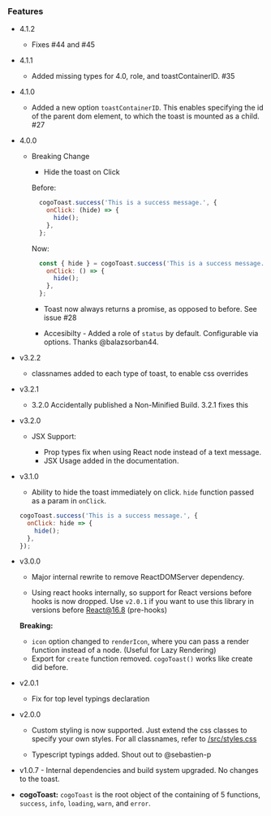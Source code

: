 ### Features

- 4.1.2

  - Fixes #44 and #45

- 4.1.1

  - Added missing types for 4.0, role, and toastContainerID. #35

- 4.1.0

  - Added a new option `toastContainerID`. This enables specifying the id of the parent dom element, to which the toast is mounted as a child. #27

- 4.0.0

  - Breaking Change
    - Hide the toast on Click

    Before:

    ```javascript
      cogoToast.success('This is a success message.', {
        onClick: (hide) => {
          hide();
        },
      };
    ```

    Now:

    ```javascript
      const { hide } = cogoToast.success('This is a success message.', {
        onClick: () => {
          hide();
        },
      };
    ```

    - Toast now always returns a promise, as opposed to before. See issue #28

    - Accesibilty - Added a role of `status` by default. Configurable via options. Thanks @balazsorban44.

- v3.2.2

  - classnames added to each type of toast, to enable css overrides

- v3.2.1

  - 3.2.0 Accidentally published a Non-Minified Build. 3.2.1 fixes this

- v3.2.0

  - JSX Support:

    - Prop types fix when using React node instead of a text message.
    - JSX Usage added in the documentation.

- v3.1.0

  - Ability to hide the toast immediately on click. `hide` function passed as a param in `onClick`.

  ```javascript
  cogoToast.success('This is a success message.', {
    onClick: hide => {
      hide();
    },
  });
  ```

- v3.0.0

  - Major internal rewrite to remove ReactDOMServer dependency.

  - Using react hooks internally, so support for React versions before hooks is now dropped. Use `v2.0.1` if you want to use this library in versions before React@16.8 (pre-hooks)

  **Breaking:**

  - `icon` option changed to `renderIcon`, where you can pass a render function instead of a node. (Useful for Lazy Rendering)
  - Export for `create` function removed. `cogoToast()` works like create did before.

- v2.0.1

  - Fix for top level typings declaration

- v2.0.0

  - Custom styling is now supported. Just extend the css classes to specify your own styles. For all classnames, refer to [/src/styles.css](/src/styles.css)

  - Typescript typings added. Shout out to @sebastien-p

- v1.0.7 - Internal dependencies and build system upgraded. No changes to the toast.

- **cogoToast:** `cogoToast` is the root object of the containing of 5 functions, `success`, `info`, `loading`, `warn`, and `error`.
